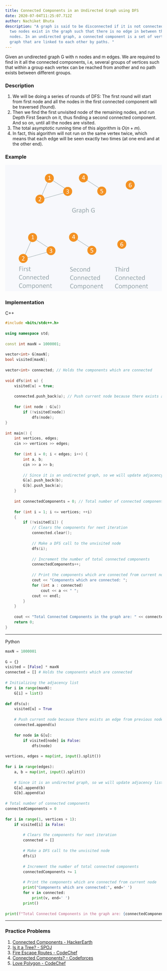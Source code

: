 ```yaml
---
title: Connected Components in an Undirected Graph using DFS
date: 2020-07-04T11:25:07.712Z
author: Nachiket Bhuta
description: "A graph is said to be disconnected if it is not connected, i.e. if
  two nodes exist in the graph such that there is no edge in between those
  nodes. In an undirected graph, a connected component is a set of vertices in a
  graph that are linked to each other by paths. "
---
```

Given an undirected graph G with n nodes and m edges. We are required to find in it all the connected components, i.e, several groups of vertices such that within a group each vertex can be reached from another and no path exists between different groups.

### Description
1. We will be doing a series of rounds of DFS: The first round will start from first node and all the nodes in the first connected component will be traversed (found). 
2. Then we find the first unvisited node of the remaining nodes, and run Depth First Search on it, thus finding a second connected component. And so on, until all the nodes are visited.
3. The total asymptotic running time of this algorithm is $O(n+m)$.
5. In fact, this algorithm will not run on the same vertex twice, which means that each edge will be seen exactly two times (at one end and at the other end).

### Example

![Connected Components](bdc31b1.jpg "Connected Components")

### Implementation

C++ 

```cpp
#include <bits/stdc++.h>

using namespace std;

const int maxN = 1000001;

vector<int> G[maxN];
bool visited[maxN];

vector<int> connected; // Holds the components which are connected

void dfs(int u) {
	visited[u] = true;

	connected.push_back(u); // Push current node because there exists an edge from previous node

	for (int node : G[u])
		if (!visited[node])
			dfs(node);
}

int main() {
	int vertices, edges;
	cin >> vertices >> edges;

	for (int i = 0; i < edges; i++) {
		int a, b;
		cin >> a >> b;

		// Since it is an undirected graph, so we will update adjacency list of both nodes
		G[a].push_back(b);
		G[b].push_back(a);
	}

	int connectedComponents = 0; // Total number of connected components

	for (int i = 1; i <= vertices; ++i)
	{
		if (!visited[i]) {
			// Clears the components for next iteration
			connected.clear();

			// Make a DFS call to the unvisited node
			dfs(i);

			// Increment the number of total connected components
			connectedComponents++;

			// Print the components which are connected from current node
			cout << "Components which are connected: ";
			for (int a : connected)
				cout << a << " ";
			cout << endl;
		}
	}

	cout << "Total Connected Components in the graph are: " << connectedComponents << endl;
	return 0;
}
```

- - -

Python

```python
maxN = 1000001

G = {}
visited = [False] * maxN
connected = [] # Holds the components which are connected

# Initializing the adjacency list
for i in range(maxN):
    G[i] = list()

def dfs(u):
    visited[u] = True

    # Push current node because there exists an edge from previous node
    connected.append(u)
    
    for node in G[u]:
        if visited[node] is False:
            dfs(node)

vertices, edges = map(int, input().split())

for i in range(edges):
    a, b = map(int, input().split())

    # Since it is an undirected graph, so we will update adjacency list of both nodes
    G[a].append(b)
    G[b].append(a)

# Total number of connected components
connectedComponents = 0

for i in range(1, vertices + 1):
    if visited[i] is False:
        
        # Clears the components for next iteration
        connected = []
        
        # Make a DFS call to the unvisited node
        dfs(i)

        # Increment the number of total connected components
        connectedComponents += 1

        # Print the components which are connected from current node
        print("Components which are connected:", end=' ')
        for v in connected:
            print(v, end=' ')
        print()

print(f"Total Connected Components in the graph are: {connectedComponents}")
```

- - -

### Practice Problems

1. [Connected Components - HackerEarth](https://www.hackerearth.com/problem/algorithm/connected-components-in-a-graph/description/)
2. [Is it a Tree? - SPOJ](https://www.spoj.com/problems/PT07Z/en/)
3. [Fire Escape Routes - CodeChef](https://www.codechef.com/problems/FIRESC)
4. [Connected Components? - Codeforces](https://codeforces.com/problemset/problem/920/E)
5. [Love Polygon - CodeChef](https://www.codechef.com/problems/LVPOL)